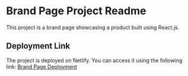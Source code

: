 # Brand Page Project Readme

This project is a brand page showcasing a product built using React.js.

## Deployment Link
The project is deployed on Netlify. You can access it using the following link:
[Brand Page Deployment](https://9582anupam-brand-page.netlify.app)
